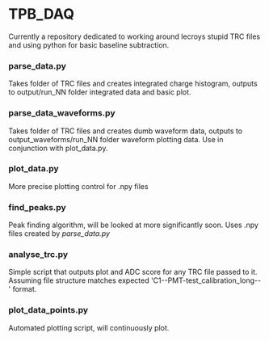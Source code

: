 # TPB_DAQ
Currently a repository dedicated to working around lecroys stupid TRC files and using python for basic baseline subtraction. 


### parse_data.py

Takes folder of TRC files and creates integrated charge histogram, outputs to output/run_NN folder integrated data and basic plot.

### parse_data_waveforms.py

Takes folder of TRC files and creates dumb waveform data, outputs to output_waveforms/run_NN folder waveform plotting data. Use in conjunction with plot_data.py.

### plot_data.py

More precise plotting control for .npy files

### find_peaks.py

Peak finding algorithm, will be looked at more significantly soon. Uses .npy files created by *parse_data.py*

### analyse_trc.py

Simple script that outputs plot and ADC score for any TRC file passed to it.
Assuming file structure matches expected 'C1--PMT-test_calibration_long--' format.

### plot_data_points.py

Automated plotting script, will continuously plot.


